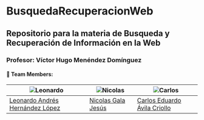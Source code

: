 # BusquedaRecuperacionWeb
## Repositorio para la materia de Busqueda y Recuperación de Información en la Web
### Profesor: Víctor Hugo Menéndez Domínguez
#### 👥 Team Members:

| ![Leonardo](https://i.ibb.co/MCNHPdX/Leonardo.png) | ![Nicolas](https://i.ibb.co/z4CsYhB/Nicolas.png)| ![Carlos](https://i.ibb.co/TL6GQjg/carlos.png)|
| ----- | ---- | ----- |
| <a href="https://github.com/Leonardoahl"> Leonardo Andrés Hernández López </a>| <a href="https://github.com/NicoGJ16"> Nicolas Gala Jesús</a> | <a href="https://github.com/CarlosAv1999"> Carlos Eduardo Ávila Criollo </a> |
